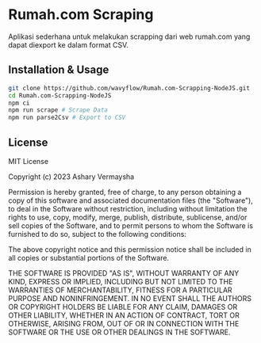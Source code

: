 # Rumah.com Scraping

Aplikasi sederhana untuk melakukan scrapping dari web rumah.com yang dapat diexport ke dalam format CSV.

## Installation & Usage

```sh
git clone https://github.com/wavyflow/Rumah.com-Scrapping-NodeJS.git
cd Rumah.com-Scrapping-NodeJS
npm ci
npm run scrape # Scrape Data
npm run parse2Csv # Export to CSV
```

## License

MIT License

Copyright (c) 2023 Ashary Vermaysha

Permission is hereby granted, free of charge, to any person obtaining a copy
of this software and associated documentation files (the "Software"), to deal
in the Software without restriction, including without limitation the rights
to use, copy, modify, merge, publish, distribute, sublicense, and/or sell
copies of the Software, and to permit persons to whom the Software is
furnished to do so, subject to the following conditions:

The above copyright notice and this permission notice shall be included in all
copies or substantial portions of the Software.

THE SOFTWARE IS PROVIDED "AS IS", WITHOUT WARRANTY OF ANY KIND, EXPRESS OR
IMPLIED, INCLUDING BUT NOT LIMITED TO THE WARRANTIES OF MERCHANTABILITY,
FITNESS FOR A PARTICULAR PURPOSE AND NONINFRINGEMENT. IN NO EVENT SHALL THE
AUTHORS OR COPYRIGHT HOLDERS BE LIABLE FOR ANY CLAIM, DAMAGES OR OTHER
LIABILITY, WHETHER IN AN ACTION OF CONTRACT, TORT OR OTHERWISE, ARISING FROM,
OUT OF OR IN CONNECTION WITH THE SOFTWARE OR THE USE OR OTHER DEALINGS IN THE
SOFTWARE.